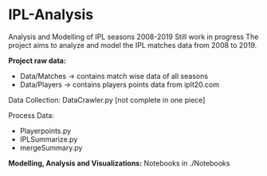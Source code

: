 # IPL-Analysis
Analysis and Modelling of IPL seasons 2008-2019
Still work in progress
The project aims to analyze and model the IPL matches data from 2008 to 2019.

**Project raw data:**
- Data/Matches -> contains match wise data of all seasons
- Data/Players -> contains players points data from iplt20.com

Data Collection:
    DataCrawler.py [not complete in one piece]

Process Data:
- Playerpoints.py
- IPLSummarize.py
- mergeSummary.py

**Modelling, Analysis and Visualizations:** 
Notebooks in ./Notebooks
